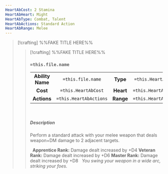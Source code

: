 ```yaml
---
HeartAbCost: 2 Stamina
HeartAbHeart: Might
HeartAbType: Combat, Talent
HeartAbActions: Standard Action
HeartAbRange: Melee
---
```


>[!crafting]  %%FAKE TITLE HERE%%
>>[!crafting]  %%FAKE TITLE HERE%%
>>### `=this.file.name`
>>|  | |  |  |
>>|:--------:|:-------:|:-----:|:--------------:|
>>| **Ability Name** | `=this.file.name` | **Type** | `=this.HeartAbType` |
>>| **Cost** | `=this.HeartAbCost` | **Heart** | `=this.HeartAbHeart` |
>>| **Actions** | `=this.HeartAbActions` | **Range** | `=this.HeartAbRange` |
>>&nbsp;
>> 
>> ##### Description
>>Perform a standard attack with your melee weapon that deals weapon+DM damage to 2 adjacent targets.
>>
>>&nbsp;
>>**Apprentice Rank:** Damage dealt increased by +D4 
>>**Veteran Rank:** Damage dealt increased by +D6 
>>**Master Rank:** Damage dealt increased by +D8
>>&nbsp;
>>*You swing your weapon in a wide arc, striking your foes.*
>>